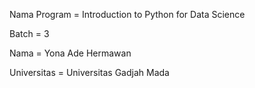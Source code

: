 Nama Program = Introduction to Python for Data Science <p>
Batch = 3 <p>
Nama = Yona Ade Hermawan <p>
Universitas = Universitas Gadjah Mada <p>
